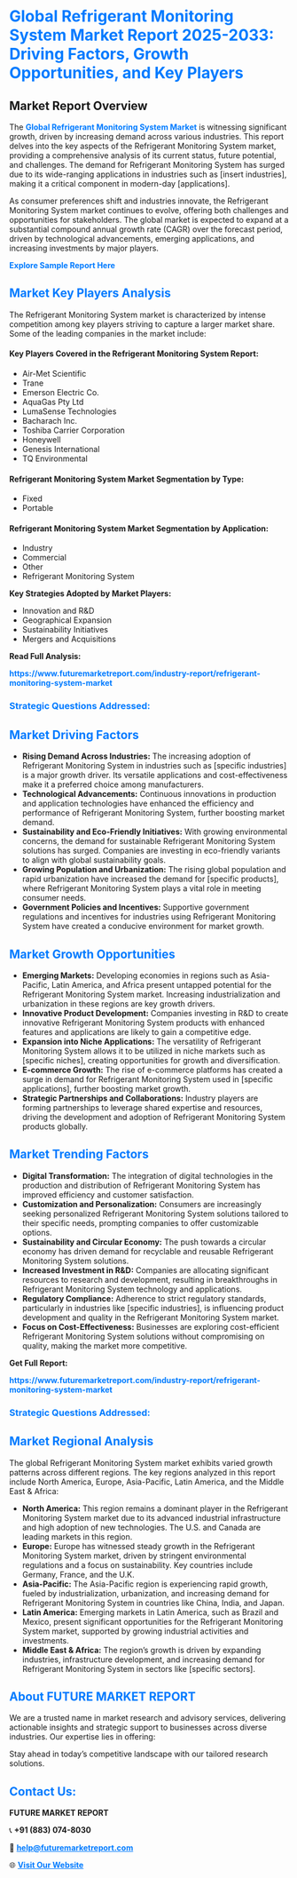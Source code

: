 <h1 style="color: #007BFF;">Global Refrigerant Monitoring System Market Report 2025-2033: Driving Factors, Growth Opportunities, and Key Players</h1>

<section id="overview">
<h2>Market Report Overview</h2>
<p>The <a href="https://www.futuremarketreport.com/industry-report/refrigerant-monitoring-system-market" style="color: #007BFF; text-decoration: none;"><strong>Global Refrigerant Monitoring System Market</strong></a> is witnessing significant growth, driven by increasing demand across various industries. This report delves into the key aspects of the Refrigerant Monitoring System market, providing a comprehensive analysis of its current status, future potential, and challenges. The demand for Refrigerant Monitoring System has surged due to its wide-ranging applications in industries such as [insert industries], making it a critical component in modern-day [applications].</p>
<p>As consumer preferences shift and industries innovate, the Refrigerant Monitoring System market continues to evolve, offering both challenges and opportunities for stakeholders. The global market is expected to expand at a substantial compound annual growth rate (CAGR) over the forecast period, driven by technological advancements, emerging applications, and increasing investments by major players.</p>
</section>

<section id="overview">
<p><a href="https://www.futuremarketreport.com/request-sample/reportId=124563" style="color: #007BFF; text-decoration: none;"><strong>Explore Sample Report Here</strong></a></p>
</section>

<section id="key-players">
<h2 style="color: #007BFF;">Market Key Players Analysis</h2>
<p>The Refrigerant Monitoring System market is characterized by intense competition among key players striving to capture a larger market share. Some of the leading companies in the market include:</p>
<h4>Key Players Covered in the Refrigerant Monitoring System Report:</h4>
<ul><li>Air-Met Scientific</li><li>Trane</li><li>Emerson Electric Co.</li><li>AquaGas Pty Ltd</li><li>LumaSense Technologies</li><li>Bacharach Inc.</li><li>Toshiba Carrier Corporation</li><li>Honeywell</li><li>Genesis International</li><li>TQ Environmental</li></ul>
<h4>Refrigerant Monitoring System Market Segmentation by Type:</h4>
<ul><li>Fixed</li><li>Portable</li></ul>

<h4>Refrigerant Monitoring System Market Segmentation by Application:</h4>
<ul><li>Industry</li><li>Commercial</li><li>Other</li><li>Refrigerant Monitoring System</li></ul>
<p><strong>Key Strategies Adopted by Market Players:</strong></p>
<ul>
<li>Innovation and R&D</li>
<li>Geographical Expansion</li>
<li>Sustainability Initiatives</li>
<li>Mergers and Acquisitions</li>
</ul>
</section>

<section>
<p><strong>Read Full Analysis: </strong></p><a href="https://www.futuremarketreport.com/industry-report/refrigerant-monitoring-system-market" style="color: #007BFF; text-decoration: none;"><strong>https://www.futuremarketreport.com/industry-report/refrigerant-monitoring-system-market</strong></a>
<h3 style="color: #007BFF;">Strategic Questions Addressed:</h3>
</section>

<section id="driving-factors">
<h2 style="color: #007BFF;">Market Driving Factors</h2>
<ul>
<li><strong>Rising Demand Across Industries:</strong> The increasing adoption of Refrigerant Monitoring System in industries such as [specific industries] is a major growth driver. Its versatile applications and cost-effectiveness make it a preferred choice among manufacturers.</li>
<li><strong>Technological Advancements:</strong> Continuous innovations in production and application technologies have enhanced the efficiency and performance of Refrigerant Monitoring System, further boosting market demand.</li>
<li><strong>Sustainability and Eco-Friendly Initiatives:</strong> With growing environmental concerns, the demand for sustainable Refrigerant Monitoring System solutions has surged. Companies are investing in eco-friendly variants to align with global sustainability goals.</li>
<li><strong>Growing Population and Urbanization:</strong> The rising global population and rapid urbanization have increased the demand for [specific products], where Refrigerant Monitoring System plays a vital role in meeting consumer needs.</li>
<li><strong>Government Policies and Incentives:</strong> Supportive government regulations and incentives for industries using Refrigerant Monitoring System have created a conducive environment for market growth.</li>
</ul>
</section>

<section id="growth-opportunities">
<h2 style="color: #007BFF;">Market Growth Opportunities</h2>
<ul>
<li><strong>Emerging Markets:</strong> Developing economies in regions such as Asia-Pacific, Latin America, and Africa present untapped potential for the Refrigerant Monitoring System market. Increasing industrialization and urbanization in these regions are key growth drivers.</li>
<li><strong>Innovative Product Development:</strong> Companies investing in R&D to create innovative Refrigerant Monitoring System products with enhanced features and applications are likely to gain a competitive edge.</li>
<li><strong>Expansion into Niche Applications:</strong> The versatility of Refrigerant Monitoring System allows it to be utilized in niche markets such as [specific niches], creating opportunities for growth and diversification.</li>
<li><strong>E-commerce Growth:</strong> The rise of e-commerce platforms has created a surge in demand for Refrigerant Monitoring System used in [specific applications], further boosting market growth.</li>
<li><strong>Strategic Partnerships and Collaborations:</strong> Industry players are forming partnerships to leverage shared expertise and resources, driving the development and adoption of Refrigerant Monitoring System products globally.</li>
</ul>
</section>

<section id="trending-factors">
<h2 style="color: #007BFF;">Market Trending Factors</h2>
<ul>
<li><strong>Digital Transformation:</strong> The integration of digital technologies in the production and distribution of Refrigerant Monitoring System has improved efficiency and customer satisfaction.</li>
<li><strong>Customization and Personalization:</strong> Consumers are increasingly seeking personalized Refrigerant Monitoring System solutions tailored to their specific needs, prompting companies to offer customizable options.</li>
<li><strong>Sustainability and Circular Economy:</strong> The push towards a circular economy has driven demand for recyclable and reusable Refrigerant Monitoring System solutions.</li>
<li><strong>Increased Investment in R&D:</strong> Companies are allocating significant resources to research and development, resulting in breakthroughs in Refrigerant Monitoring System technology and applications.</li>
<li><strong>Regulatory Compliance:</strong> Adherence to strict regulatory standards, particularly in industries like [specific industries], is influencing product development and quality in the Refrigerant Monitoring System market.</li>
<li><strong>Focus on Cost-Effectiveness:</strong> Businesses are exploring cost-efficient Refrigerant Monitoring System solutions without compromising on quality, making the market more competitive.</li>
</ul>
</section>

<section>
<p><strong>Get Full Report: </strong></p><a href="https://www.futuremarketreport.com/industry-report/refrigerant-monitoring-system-market" style="color: #007BFF; text-decoration: none;"><strong>https://www.futuremarketreport.com/industry-report/refrigerant-monitoring-system-market</strong></a>
<h3 style="color: #007BFF;">Strategic Questions Addressed:</h3>
</section>


<section id="regional-analysis">
<h2 style="color: #007BFF;">Market Regional Analysis</h2>
<p>The global Refrigerant Monitoring System market exhibits varied growth patterns across different regions. The key regions analyzed in this report include North America, Europe, Asia-Pacific, Latin America, and the Middle East & Africa:</p>
<ul>
<li><strong>North America:</strong> This region remains a dominant player in the Refrigerant Monitoring System market due to its advanced industrial infrastructure and high adoption of new technologies. The U.S. and Canada are leading markets in this region.</li>
<li><strong>Europe:</strong> Europe has witnessed steady growth in the Refrigerant Monitoring System market, driven by stringent environmental regulations and a focus on sustainability. Key countries include Germany, France, and the U.K.</li>
<li><strong>Asia-Pacific:</strong> The Asia-Pacific region is experiencing rapid growth, fueled by industrialization, urbanization, and increasing demand for Refrigerant Monitoring System in countries like China, India, and Japan.</li>
<li><strong>Latin America:</strong> Emerging markets in Latin America, such as Brazil and Mexico, present significant opportunities for the Refrigerant Monitoring System market, supported by growing industrial activities and investments.</li>
<li><strong>Middle East & Africa:</strong> The region’s growth is driven by expanding industries, infrastructure development, and increasing demand for Refrigerant Monitoring System in sectors like [specific sectors].</li>
</ul>
</section>

<footer>
<h2 style="color: #007BFF;">About FUTURE MARKET REPORT</h2>
<p>We are a trusted name in market research and advisory services, delivering actionable insights and strategic support to businesses across diverse industries. Our expertise lies in offering:</p>

<p>Stay ahead in today’s competitive landscape with our tailored research solutions.</p>

<h2 style="color: #007BFF;">Contact Us:</h2>
<p><strong>FUTURE MARKET REPORT</strong></p>
<p>📞 <strong>+91 (883) 074-8030</strong></p>
<p>📧 <strong><a href="mailto:help@futuremarketreport.com" style="color: #007BFF;">help@futuremarketreport.com</a></strong></p>
<p>🌐 <strong><a href="https://www.futuremarketreport.com/" style="color: #007BFF;">Visit Our Website</a></strong></p>
</footer>